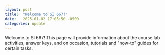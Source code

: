 ```yaml
---
layout: post
title:  "Welcome to SI 667!"
date:   2025-01-02 17:05:50 -0500
categories: update
---
```

Welcome to SI 667! This page will provide information about the course
lab activities, answer keys, and on occasion, tutorials and "how-to"
guides for certain tasks.